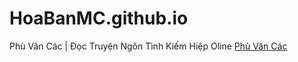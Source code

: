 # HoaBanMC.github.io
Phù Vân Các | Đọc Truyện Ngôn Tình Kiếm Hiệp Oline
[Phù Vân Các](http://hoabanmc.github.io/trang-chu.html)

